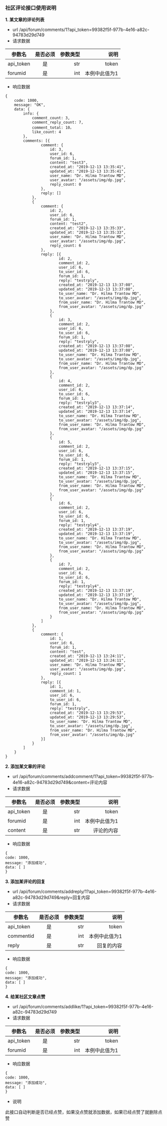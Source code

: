   
### 社区评论接口使用说明

**1. 某文章的评论列表**

- url   /api/forum/comments/1?api_token=99382f5f-977b-4e16-a82c-94783d29d749
- 请求数据

|参数名 | 是否必须 | 参数类型 | 说明|
| --------      | :----------: | -----:   | -----:                             |
|api_token | 是 | str | token |
|forumid | 是 | int | 本例中此值为1 |



- 响应数据



```
{
	code: 1000,
	message: "OK",
	data: {
		info: {
			comment_count: 3,
			comment_reply_count: 7,
			comment_total: 10，
			like_count: 4
		},
		comments: [{
				comment: {
					id: 3,
					user_id: 6,
					forum_id: 1,
					content: "test3",
					created_at: "2019-12-13 13:35:41",
					updated_at: "2019-12-13 13:35:41",
					user_name: "Dr. Hilma Trantow MD",
					user_avatar: "/assets/img/dp.jpg",
					reply_count: 0
				},
				reply: []
			},
			{
				comment: {
					id: 2,
					user_id: 6,
					forum_id: 1,
					content: "test2",
					created_at: "2019-12-13 13:35:33",
					updated_at: "2019-12-13 13:35:33",
					user_name: "Dr. Hilma Trantow MD",
					user_avatar: "/assets/img/dp.jpg",
					reply_count: 6
				},
				reply: [{
						id: 2,
						comment_id: 2,
						user_id: 6,
						to_user_id: 6,
						forum_id: 1,
						reply: "testrply",
						created_at: "2019-12-13 13:37:08",
						updated_at: "2019-12-13 13:37:08",
						to_user_name: "Dr. Hilma Trantow MD",
						to_user_avatar: "/assets/img/dp.jpg",
						from_user_name: "Dr. Hilma Trantow MD",
						from_user_avatar: "/assets/img/dp.jpg"
					},
					{
						id: 3,
						comment_id: 2,
						user_id: 6,
						to_user_id: 6,
						forum_id: 1,
						reply: "testrply",
						created_at: "2019-12-13 13:37:08",
						updated_at: "2019-12-13 13:37:08",
						to_user_name: "Dr. Hilma Trantow MD",
						to_user_avatar: "/assets/img/dp.jpg",
						from_user_name: "Dr. Hilma Trantow MD",
						from_user_avatar: "/assets/img/dp.jpg"
					},
					{
						id: 4,
						comment_id: 2,
						user_id: 6,
						to_user_id: 6,
						forum_id: 1,
						reply: "testrply3",
						created_at: "2019-12-13 13:37:14",
						updated_at: "2019-12-13 13:37:14",
						to_user_name: "Dr. Hilma Trantow MD",
						to_user_avatar: "/assets/img/dp.jpg",
						from_user_name: "Dr. Hilma Trantow MD",
						from_user_avatar: "/assets/img/dp.jpg"
					},
					{
						id: 5,
						comment_id: 2,
						user_id: 6,
						to_user_id: 6,
						forum_id: 1,
						reply: "testrply3",
						created_at: "2019-12-13 13:37:15",
						updated_at: "2019-12-13 13:37:15",
						to_user_name: "Dr. Hilma Trantow MD",
						to_user_avatar: "/assets/img/dp.jpg",
						from_user_name: "Dr. Hilma Trantow MD",
						from_user_avatar: "/assets/img/dp.jpg"
					},
					{
						id: 6,
						comment_id: 2,
						user_id: 6,
						to_user_id: 6,
						forum_id: 1,
						reply: "testrply4",
						created_at: "2019-12-13 13:37:19",
						updated_at: "2019-12-13 13:37:19",
						to_user_name: "Dr. Hilma Trantow MD",
						to_user_avatar: "/assets/img/dp.jpg",
						from_user_name: "Dr. Hilma Trantow MD",
						from_user_avatar: "/assets/img/dp.jpg"
					},
					{
						id: 7,
						comment_id: 2,
						user_id: 6,
						to_user_id: 6,
						forum_id: 1,
						reply: "testrply4",
						created_at: "2019-12-13 13:37:19",
						updated_at: "2019-12-13 13:37:19",
						to_user_name: "Dr. Hilma Trantow MD",
						to_user_avatar: "/assets/img/dp.jpg",
						from_user_name: "Dr. Hilma Trantow MD",
						from_user_avatar: "/assets/img/dp.jpg"
					}
				]
			},
			{
				comment: {
					id: 1,
					user_id: 6,
					forum_id: 1,
					content: "test",
					created_at: "2019-12-13 13:24:11",
					updated_at: "2019-12-13 13:24:11",
					user_name: "Dr. Hilma Trantow MD",
					user_avatar: "/assets/img/dp.jpg",
					reply_count: 1
				},
				reply: [{
					id: 1,
					comment_id: 1,
					user_id: 6,
					to_user_id: 6,
					forum_id: 1,
					reply: "testrply",
					created_at: "2019-12-13 13:29:53",
					updated_at: "2019-12-13 13:29:53",
					to_user_name: "Dr. Hilma Trantow MD",
					to_user_avatar: "/assets/img/dp.jpg",
					from_user_name: "Dr. Hilma Trantow MD",
					from_user_avatar: "/assets/img/dp.jpg"
				}]
			}
		]
	}
}
```


**2. 添加某文章的评论**

- url   /api/forum/comments/addcomment/1?api_token=99382f5f-977b-4e16-a82c-94783d29d749&content=评论内容
- 请求数据

|参数名 | 是否必须 | 参数类型 | 说明|
| --------      | :----------: | -----:   | -----:                             |
|api_token | 是 | str | token |
|forumid | 是 | int | 本例中此值为1 |
|content | 是 | str | 评论的内容 |


- 响应数据

```
{
code: 1000,
message: "添加成功",
data: [ ]
}
```


**3. 添加某评论的回复**

- url   /api/forum/comments/addreply/1?api_token=99382f5f-977b-4e16-a82c-94783d29d749&reply=回复内容
- 请求数据

|参数名 | 是否必须 | 参数类型 | 说明|
| --------      | :----------: | -----:   | -----:                             |
|api_token | 是 | str | token |
|commentid | 是 | int | 本例中此值为1 |
|reply | 是 | str | 回复的内容 |


- 响应数据

```
{
code: 1000,
message: "添加成功",
data: [ ]
}
```

**4. 给某社区文章点赞**

- url   /api/forum/comments/addlike/1?api_token=99382f5f-977b-4e16-a82c-94783d29d749
- 请求数据

|参数名 | 是否必须 | 参数类型 | 说明|
| --------      | :----------: | -----:   | -----:                             |
|api_token | 是 | str | token |
|forumid | 是 | int | 本例中此值为1 |



- 响应数据

```
{
code: 1000,
message: "添加成功",
data: [ ]
}
```

 - 说明
 
 此接口自动判断是否已经点赞，如果没点赞就添加数据，如果已经点赞了就删除点赞
